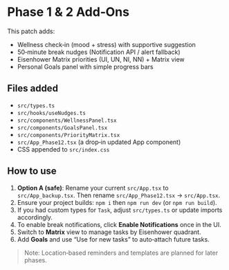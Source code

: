 # Phase 1 & 2 Add‑Ons

This patch adds:
- Wellness check‑in (mood + stress) with supportive suggestion
- 50‑minute break nudges (Notification API / alert fallback)
- Eisenhower Matrix priorities (UI, UN, NI, NN) + Matrix view
- Personal Goals panel with simple progress bars

## Files added
- `src/types.ts`
- `src/hooks/useNudges.ts`
- `src/components/WellnessPanel.tsx`
- `src/components/GoalsPanel.tsx`
- `src/components/PriorityMatrix.tsx`
- `src/App_Phase12.tsx` (a drop‑in updated App component)
- CSS appended to `src/index.css`

## How to use
1. **Option A (safe)**: Rename your current `src/App.tsx` to `src/App_backup.tsx`. Then rename `src/App_Phase12.tsx` → `src/App.tsx`.
2. Ensure your project builds: `npm i` then `npm run dev` (or `npm run build`).
3. If you had custom types for `Task`, adjust `src/types.ts` or update imports accordingly.
4. To enable break notifications, click **Enable Notifications** once in the UI.
5. Switch to **Matrix** view to manage tasks by Eisenhower quadrant.
6. Add **Goals** and use “Use for new tasks” to auto‑attach future tasks.

> Note: Location‑based reminders and templates are planned for later phases.
